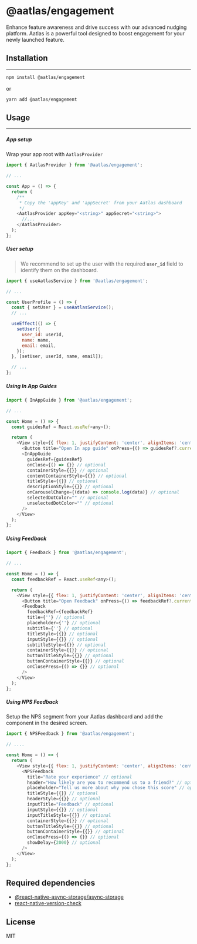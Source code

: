 # @aatlas/engagement

Enhance feature awareness and drive success with our advanced nudging platform. Aatlas is a powerful tool designed to boost engagement for your newly launched feature.

## Installation

---

```sh
npm install @aatlas/engagement
```

or

```sh
yarn add @aatlas/engagement
```

## Usage

---

##### App setup

Wrap your app root with `AatlasProvider`

```js
import { AatlasProvider } from '@aatlas/engagement';

// ...

const App = () => {
  return (
    /**
     * Copy the 'appKey' and 'appSecret' from your Aatlas dashboard
     */
    <AatlasProvider appKey="<string>" appSecret="<string>">
      //...
    </AatlasProvider>
  );
};
```

##### User setup

> We recommend to set up the user with the required <b>`user_id`</b> field to identify them on the dashboard.

```js
import { useAatlasService } from '@aatlas/engagement';

// ...

const UserProfile = () => {
  const { setUser } = useAatlasService();
  // ...

  useEffect(() => {
    setUser({
      user_id: userId,
      name: name,
      email: email,
    });
  }, [setUser, userId, name, email]);

  // ...
};
```

##### Using In App Guides

```js
import { InAppGuide } from '@aatlas/engagement';

// ...

const Home = () => {
  const guidesRef = React.useRef<any>();

  return (
    <View style={{ flex: 1, justifyContent: 'center', alignItems: 'center' }}>
      <Button title="Open In app guide" onPress={() => guidesRef?.current?.open?.()} />
      <InAppGuide
        guidesRef={guidesRef}
        onClose={() => {}} // optional
        containerStyle={{}} // optional
        contentContainerStyle={{}} // optional
        titleStyle={{}} // optional
        descriptionStyle={{}} // optional
        onCarouselChange={(data) => console.log(data)} // optional
        selectedDotColor="" // optional
        unselectedDotColor="" // optional
      />
    </View>
  );
};
```

##### Using Feedback

```js
import { Feedback } from '@aatlas/engagement';

// ...

const Home = () => {
  const feedbackRef = React.useRef<any>();

  return (
    <View style={{ flex: 1, justifyContent: 'center', alignItems: 'center' }}>
      <Button title="Open Feedback" onPress={() => feedbackRef?.current?.open?.()} />
      <Feedback
        feedbackRef={feedbackRef}
        title={''} // optional
        placeholder={''} // optional
        subtitle={''} // optional
        titleStyle={{}} // optional
        inputStyle={{}} // optional
        subtitleStyle={{}} // optional
        containerStyle={{}} // optional
        buttonTitleStyle={{}} // optional
        buttonContainerStyle={{}} // optional
        onClosePress={() => {}} // optional
      />
    </View>
  );
};
```

##### Using NPS Feedback

Setup the NPS segment from your Aatlas dashboard and add the component in the desired screen.

```js
import { NPSFeedback } from '@aatlas/engagement';

// ....

const Home = () => {
  return (
    <View style={{ flex: 1, justifyContent: 'center', alignItems: 'center' }}>
      <NPSFeedback
        title="Rate your experience" // optional
        header="How likely are you to recommend us to a friend?" // optional
        placeholder="Tell us more about why you chose this score" // optional
        titleStyle={{}} // optional
        headerStyle={{}} // optional
        inputTitle="Feedback" // optional
        inputStyle={{}} // optional
        inputTitleStyle={{}} // optional
        containerStyle={{}} // optional
        buttonTitleStyle={{}} // optional
        buttonContainerStyle={{}} // optional
        onClosePress={() => {}} // optional
        showDelay={2000} // optional
      />
    </View>
  );
};
```

## Required dependencies

- [@react-native-async-storage/async-storage](https://react-native-async-storage.github.io/async-storage/docs/install/)
- [react-native-version-check](https://github.com/kimxogus/react-native-version-check)

## License

MIT
